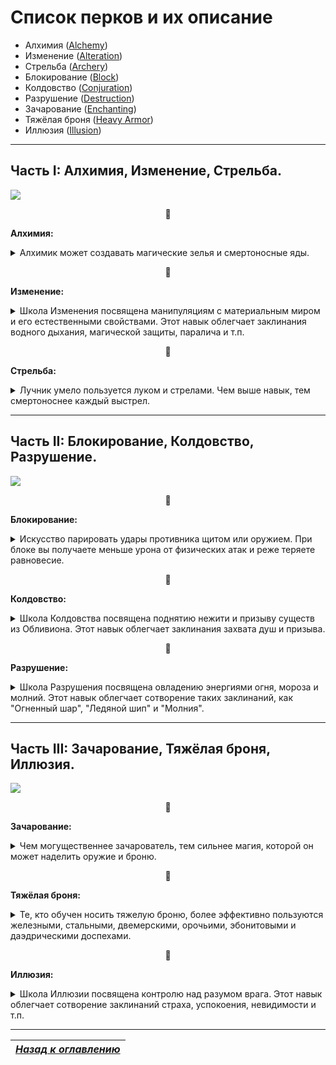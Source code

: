 # Список перков и их описание

+ Алхимия ([Alchemy](#List-Alchemy))
+ Изменение ([Alteration](#List-Alteration))
+ Стрельба ([Archery](#List-Archery))
+ Блокирование ([Block](#List-Block))
+ Колдовство ([Conjuration](#List-Conjuration))
+ Разрушение ([Destruction](#List-Destruction))
+ Зачарование ([Enchanting](#List-Enchanting))
+ Тяжёлая броня ([Heavy Armor](#List-HeavyArmor))
+ Иллюзия ([Illusion](#List-Illusion))

------

## Часть I: Алхимия, Изменение, Стрельба.

![](https://staticdelivery.nexusmods.com/mods/1704/images/1137-0-1498676465.png)

<a name="List-Alchemy"></a><p align="center">🔷</p>

**Алхимия:** <details><summary>Алхимик может создавать магические зелья и смертоносные яды.</summary><p>

+ 00 - Alchemy Mastery / Основы алхимии
    > (00) Зелья и яды Вашего изготовления на 20% сильнее.
    
    > (20) Зелья и яды Вашего изготовления на 40% сильнее.

+ 20 - Physician / Целитель
    > Вы можете выбрать тип полезных зелий: здоровье, магия или запас сил. Смешиваемые зелья этого типа будут на 50% сильнее.

+ 20 - Stimulants / Стимулирующий фактор
    > При использовании полезных зелий или ингредиентов Вы восстанавливаете свой запас сил и магии в размере 2% от их максимума в секунду на протяжении 30 секунд.

+ 30 - Advanced Lab / Улучшенная лаборатория
    > Вы можете модернизировать одну алхимическую лабораторию до ее улучшенной версии за 2500 золотых. Зелья, смешанные на улучшенной лаборатории, на 25% мощнее. Может быть разобрана в режиме скрытности для улучшения другой лаборатории.

+ 30 - Experimenter / Экспериментатор
    > При поедании ингредиента Вы узнаете все его свойства.

+ 30 - Poisoner / Отравитель
    > Яды, смешиваемые Вами, на 1% сильнее за каждый уровень навыка Алхимии.

+ 40 - Bottomless Cup / Бездонный кубок
    > Яды, нанесенные на оружие, действуют дольше на один удар за каждые 10 уровней навыка Алхимии.

+ 40 - Crimson Haze / Кровавый туман
    > Положительные зелья также увеличивают скорость передвижения на 10% на время действия средства.

+ 40 - Elemental Oil / Стихийное масло
    > Вы можете выбрать одну из способностей: "Огненное масло", "Морозное масло" или "Электрическое масло". Способность позволяет создавать лужу выбранного масла на 20 секунд. При ударе по луже магическим зарядом, она взрывается, нанося урон, равный Вашему уровню навыка Алхимии.

+ 50 - Alkahest / Универсальный растворитель
    > Ваши яды теперь настолько едкие, что позволяют игнорировать 40% рейтинга брони противника во время действия яда.

+ 50 - Lab Skeever / Лабораторная крыса
    > В течение 20 секунд после использования любой алхимической лаборатории выпитые зелья на 25% мощнее и действуют в 15 раз дольше.

+ 60 - The Alchemist's Cookbook / Поваренная книга алхимика
    > Вы можете получить дополнительный вид масла. К уже имеющимся маслам Вы можете добавить "Масло успокоения", "Масло паралича", "Масло бешенства" или "Святое масло".

+ 60 - Green Thumb / Травник
    > Вы получаете с растений по два ингредиента.

+ 60 - Maenad / Менада
    > Магия и запас сил увеличены на 50 единиц, когда вы находитесь под положительным эффектом от зелья или ингредиента, однако уменьшены на 25 единиц, когда такие эффекты на вас не действуют.

+ 70 - Double Toil and Trouble / Двойная выгода
    > Вы получаете в два раза больше зелий при смешивании их на улучшенной алхимической лаборатории.

+ 70 - Pure Mixture / Чистая смесь
    > Создаваемые вами зелья не имеют отрицательных эффектов, а яды - положительных.

+ 80 - Amplify Lethality / Повышенная смертность
    > Наделяет Вас способностью "Повышенная смертность": она позволяет раз в день уменьшить у выбранной жертвы сопротивление ядам на 250% на 10 секунд.

+ 80 - Witchmaster / Чародей
    > При использовании полезных зелий или ингредиентов есть 50%-й шанс получить мощный побочный эффект, выбранный случайным образом из ряда 40 побочных эффектов.

+ 90 - Chymical Wedding / Алхимический венец
    > Побочные эффекты "Чародея" имеют 50%-й шанс вызвать собственные побочные эффекты.

+ 90 - Walking Disaster / Ходячая катастрофа
    > Во время боя Вы периодически разливаете лужи масла случайного типа, которые существуют 60 секунд.

+ 90 - World Serpent / Ядовитая кровь
    > Во время Крика Ваша кровь отравляется на 15 секунд. В течение этого времени Ваши удары оружием наносят дополнительно 50 единиц урона ядом в секунду в течение 10 секунд.

+ 100 - That Which Does Not Kill You... / То, что не убивает тебя...
    > Вы отравляетесь смертельным ядом, наносящим 150 единиц урона в секунду. Если Вы останетесь в живых спустя 60 секунд, то получите 3 очка способностей и 25%-й бонус ко всем будущим смесям.</p></details>

<a name="List-Alteration"></a><p align="center">🔷</p>

**Изменение:** <details><summary>Школа Изменения посвящена манипуляциям с материальным миром и его естественными свойствами. Этот навык облегчает заклинания водного дыхания, магической защиты, паралича и т.п.</summary><p>

+ 00 - Alteration Mastery / Основы изменения
    > (00) Заклинания школы Изменения расходуют на 35% меньше магии и длятся дольше на 0,5% за каждый уровень навыка Изменения.
    
    > (20) Заклинания школы Изменения расходуют на 50% меньше магии и длятся дольше на 1% за каждый уровень навыка Изменения.

+ 20 - Alteration Dual Casting / Двойное изменение
    > Сотворение заклинаний школы Изменения с двух рук увеличивает их эффективность и затраты магии.

+ 20 - Mage Armor / Магическая броня
    > (20) Защитные заклинания, такие как "Каменная плоть", на 100% сильнее, если Вы не носите доспехи.
    
    > (50) Защитные заклинания, такие как "Каменная плоть", на 150% сильнее, если Вы не носите доспехи.
    
    > (80) Защитные заклинания, такие как "Каменная плоть", на 200% сильнее, если Вы не носите доспехи.

+ 30 - Geomancer / Геомант
    > (30) При ношении одежды без брони Вы получаете на 30% меньше урона от атак во время чтения заклинаний.
    
    > (60) При ношении одежды без брони Вы получаете на 30% меньше урона от атак и не получаете урон во время чтения заклинаний.

+ 30 - Philosopher's Stone / Философский камень
    > Один раз в день добавляет Вам золото в количестве, равном Вашему четырехкратному уровню навыка Изменения.

+ 30 - Vancian Magic / Вэнсианская магия
    > Ваши следующие 20 заклинаний не используют магию и вдвое более эффективны. Когда заклинания закончатся, Вам потребуется отдых в таверне или жилище - для перезарядки.

+ 30 - Wild Shrines / Затерянные святилища
    > На просторах Скайрима появляются 5 святилищ, посвященных таинствам природы. Каждая святыня навсегда делает все заклинания одной из школ магии на 15% мощнее или на 30% длительнее.

+ 40 - Alter Self: Resistances / Самопреобразование: сопротивления
    > Вы можете выбрать два вида сопротивления для увеличения их на 25%.

+ 40 - Distorted Shape / Искаженный облик
    > При использовании в бою заклинаний-доспехов (или вступлении в схватку с активным таким заклинанием) вы становитесь нематериальны на 10 секунд, игнорируете магию и атаки. Любое защитное или атакующее действие прерывает эффект.

+ 40 - Spellblade / Чародейский клинок
    > При сотворении заклинания одной рукой Вы наносите на 20% больше урона в течение 4 секунд.

+ 50 - Command Lock - Покорный замок
    > Один раз в 6 часов Вы можете ослабить замок уровня "Эксперт" или ниже - свести его сложность к нулю.

+ 50 - Energy Shield / Энергетический щит
    > При ношении одежды без брони получаемый физический и стихийный урон снижается на 35%, но вы теряте магию, равную количеству потерянного здоровья. Ущерб постепенно снижается при запасе магии меньше половины. Щит не работает при опущенных руках.

+ 50 - Intuitive Magic / Интуитивная магия
    > (50) Заклинания уровня "Новичок" всех школ расходуют на 100% меньше магии.
    
    > (80) Заклинания уровня "Новичок" и "Ученик" всех школ расходуют на 100% меньше магии.

+ 50 - Quadratic Wizard / Преумножение
    > Каждый раз при перезарядке заклинаний вэнсианской магии Вы получаете дополнительно по одному вэнсианскому заклинанию за каждые 10 пунктов базового запаса магии.

+ 60 - Alter Self: Attributes / Самопреобразование: атрибуты
    > Вы можете выбрать один атрибут (здоровье / магия / запас сил), чтобы увеличить его на 50 пунктов.

+ 60 - Home Mythal / Источник магии
    > Призывает постоянный источник магии в месте, где изучена способность. Заклинания школы Изменения длятся вдвое дольше, если Вы на расстоянии до 5000 футов от него, и в 20 раз дольше, если Вы на расстоянии до 250 футов.

+ 60 - Welloc's Dormant Arcana / Дремлющие тайны Веллока
    > Выберите тип заклинания (доспех, плащ, призыв даэдра, поднятие нежити, невидимость) и 3 магических эффекта (бой, магия, атрибуты, помощь). Выбранные эффекты активируются, когда Вы оказываетесь под влиянием выбранного заклинания.

+ 70 - Dungeon Master / Мастер подземелий
    > Каждый раз при перезарядке заклинаний вэнсианской вагии Вы можете увеличить или уменьшить количество заклинаний в обмен на уменьшение или увеличение эффективности, а также выбрать одно из трех особых улучшений. Выбор действует до следующего отдыха.

+ 70 - Energy Roil / Мощная встряска
    > Каждый раз, когда Вы сотворяете заклинание одной рукой, рейтинг брони ближайших врагов в радиусе 10 футов снижается на 150 единиц на 4 секунды.

+ 70 - The Monarch / Монарх
    > Ваш запас магии не восстанавливается и теряет 10 единиц в секунду, но поглощает 25 единиц в секунду из живых существ, находящихся в радиусе 20 футов, будь то друзья или враги.

+ 80 - Aurification / Позолота
    > Один раз в 12 часов Вы можете воздействовать на парализованного врага, чье здоровье меньше половины, превратив его тело в кучу золота, стоимостью в 100 раз больше его уровня. 50%-й шанс появления золотой руды. Не распространяется на важных персонажей.

+ 80 - Dimension Door / Магическая дверь
    > Наделяет Вас способностью "Магическая дверь": при активации создается волшебный дверной проем, который телепортирует Вас к месту Вашего источника магии.

+ 80 - Throne of Nirn / Трон Нирна
    > Во время боя замрите на 5 секунд, удерживая заклинание, чтобы поднять из земли столб, выносящий Вас из зоны досягаемости противников. Во время нахождения на вершине Ваши заклинания на 20% мощнее или длятся на 40% дольше.

+ 90 - Emergency Teleport / Аварийный телепорт
    > Если в результате боевых повреждений Ваше здоровье опускается ниже 15%, Вы на короткое время становитесь неуязвимы и телепортируетесь в точку начала боя.

+ 90 - Nullifier / Обнулятор
    > Вы излучаете волшебную ауру, которая не позволяет противникам в радиусе 25 футов восстанавливать магию и запас сил.

+ 90 - Rend Resistances / Разорванный покров
    > Ваши атаки оружием уменьшают сопротивление магии у окружающих врагов в радиусе 10 футов на 15% на 4 секунды.

+ 100 - Arcane Thesis / Тайное знание
    > Наделяет Вас способностью "Тайное знание": используйте ее чтобы отточить владение заклинанием, сотворяя его с двух рук. Отточенное заклинание становится на 20% мощнее или на 40% дольше. Отточено может быть только одно заклинание.</p></details>

<a name="List-Archery"></a><p align="center">🔷</p>

**Стрельба:** <details><summary>Лучник умело пользуется луком и стрелами. Чем выше навык, тем смертоноснее каждый выстрел.</summary><p>

+ 00 - Archery Mastery / Основы стрельбы
    > (00) Луки и арбалеты наносят на 25% больше урона.
    
    > (20) Луки и арбалеты наносят на 50% больше урона, а критические выстрелы наноят на 2% больше урона за каждый уровень навыка Стрельбы.

+ 20 - Clean Kill / Чистое убийство
    > Луки и арбалеты наносят на 20% больше урона целям с полным запасом здоровья.

+ 20 - Wingstrike / Удар крылом
    > (20) Удар луком или арбалетом может ошеломить цель. Луки и арбалеты наносят этой цели на 20% больше урона в течение 10 секунд.
    
    > (50) Удар луком или арбалетом всегда ошеломляет цель. Луки и арбалеты наносят этой цели на 40% больше урона в течение 10 секунд.

+ 30 - Long Shot / Дальний выстрел
    > (30) Луки и арбалеты наносят на 40% больше урона целям, расположенным далее 50 футов. Бонус увеличивается по мере увеличения расстояния.
    
    > (60) Луки и арбалеты наносят на 60% больше урона целям, расположенным далее 50 футов. Бонус увеличивается по мере увеличения расстояния.
    
    > (90) Луки и арбалеты наносят на 80% больше урона целям, расположенным далее 50 футов. Бонус увеличивается по мере увеличения расстояния.

+ 30 - Steady Hand / Твердая рука
    > (30) Нажатие клавиши блока при прицеливании приближает вид цели.
    
    > (60) Нажатие клавиши блока при прицеливании приближает вид цели и замедляет время на 25%.
    
    > (90) Нажатие клавиши блока при прицеливании приближает вид цели и замедляет время на 50%.

+ 40 - Crippling Shot / Стрела в колене
    > Стрельба по противникам на расстоянии до 25 футов калечит их и замедляет на 10% на 20 секунд. Эффект суммируется.

+ 40 - Hunter's Discipline / Бережливый охотник
    > На трупах вы находите вдвое больше стрел и болтов.

+ 40 - Thread the Needle / Иголочное ушко
    > (40) Луки и арбалеты игнорируют 25% брони противника, если он стоит на месте.
    
    > (70) Луки и арбалеты игнорируют 50% брони противника, если он стоит на месте.

+ 50 - Pinning Shot / Пробивной выстрел
    > Стрелы и болты имеют шанс ошеломить противника в радиусе 50 футов. Чем ниже здоровье цели, тем выше шанс. Не влияет на крупные цели.

+ 50 - Ranger / Егерь
    > Вы можете передвигаться на полной скорости с натянутой тетивой. Примечание: не берите этот перк в режиме скрытности.

+ 60 - Focus on the Prey / Сосредоточение на цели
    > Вы не можете быть ошеломлены, удерживая натянутый лук или перезаряжая арбалет.

+ 60 - Quick Shot / Быстрая стрельба
    > Натяжение тетивы лука и перезарядка арбалета на 30% быстрее.

+ 60 - Snipe / Снайпер
    > Если Вы стреляете в цель, которой не наносили урон в последние 10 секунд, то выстрел становится критическим с тройным критическим уроном, а любые зачарования на оружии бьют в два раза эффективнее.

+ 70 - Ambush Predator / Хищник в засаде
    > Если Вы замираете на месте более, чем на 6 секунд, луки и арбалеты наносят на 25% больше урона, пока Вы не двигаетесь.

+ 70 - Beak and Talon / Клюв и коготь
    > Цель на расстоянии до 25 футов будет обезоружена, если выстрелить в нее во время проведения ею силовой атаки, или сбита с ног, если она будет ошеломлена.

+ 80 - Hawkeye / Соколиный глаз
    > Наделяет Вас способностью "Соколиный глаз": один раз в день Вы можете замедлить время на 10 секунд и сосредоточится на врагах в поиске их уязвимых мест. Поиск занимает 1 секунду за каждые 125 единиц здоровья противника. После нахождения уязвимости Вы можете убить противника мгновенно.

+ 80 - Hailstorm / Градный шквал
    > В бою после выстрела из лука или арбалета с максимальным натяжением тетивы в течение 10 секунд скорость атаки луками и арбалетами увеличивается на 8%. Эффект суммируется.

+ 80 - Trick Arrows / Особые стрелы
    > Вы можете улучшить многие стрелы на наковальне, добавляя им дополнительный эффект (заморозка/сожжение/уничтожение/онемение/оглушение/отталкивание). Эффект зависит от материала стрелы.

+ 90 - Hunt Together / Совместная охота
    > В схватке только с одним противником попадание по цели из лука или арбалета призывает дух волка на 30 секунд. Волк наносит урон, равный 15% от Вашего текущего запаса сил. Время перезарядки 30 секунд для каждой цели.

+ 90 - Lion's Arrow / Львиная стрела
    > Наделяет Вас способностью "Львиная стрела": используйте ее, чтобы сохранить заклинание, сотворяя его с двух рук. Выстрел из лука или арбалета с полным натяжением тетивы также творит сохраненное заклинание в направлении Вашего прицела. Работает только с заклинаниями, которые воздействуют на другие цели.

+ 90 - Three Crows / Убойная троица
    > Три выстрела подряд по цели на расстоянии более 25 футов за время, менее 2.75 секунды между каждым выстрелом, наносят дополнительный урон, равный 15% от текущего здоровья цели (максимум 150 единиц), и сбивают ее с ног.

+ 100 - Perfect Aim / Идеальный прицел
    > Луки наносят на 25% больше урона, если выстрел поражает цель в течение 2 секунд после того, как Вы полностью натягиваете тетиву. Арбалеты наносят тройной урон целям с оставшимся здоровьем менее 20%.</p></details>

------

## Часть II: Блокирование, Колдовство, Разрушение.

![](https://staticdelivery.nexusmods.com/mods/1704/images/1137-0-1488483082.png)

<a name="List-Block"></a><p align="center">🔷</p>

**Блокирование:** <details><summary>Искусство парировать удары противника щитом или оружием. При блоке вы получаете меньше урона от физических атак и реже теряете равновесие.</summary><p>

+ 00 - Block Mastery / Основы блокирования
    > (00) Блокирование эффективнее на 10%.
    
    > (20) Блокирование эффективнее на 20%.

+ 20 - Timed Block / Выверенный блок
    > (20) Вы блокируете на 30% больше урона в течение 1 секунды после поднятия щита или оружия и на короткое время ошеломляете ближайших противников. Если в это время Вы не заблокировали атаку, то сможете провести выверенный блок снова только через 2 секунды.
    
    > (50) Вы блокируете на 30% больше урона в течение 1 секунды после поднятия щита или оружия и на короткое время ошеломляете ближайших противников. Если в это время Вы не заблокировали атаку, то сможете провести выверенный блок снова только через 1 секунду.

+ 30 - Deflect Arrows / Отбивание стрел
    > Во время блока щитом или оружием стрелы наносят лишь половину урона. Стрелы, попавшие в щит, не наносят урона.

+ 30 - Poke the Dragon / Драконий натиск
    > После успешно проведенного выверенного блока Ваши контратаки становятся более мощными против нападающего: обычный и критический урон повышаются на 25% на 5 секунд.

+ 40 - Apocalypse Proof / Стойкость к катаклизмам
    > (40) Во время действия выверенного блока Вы можете блокировать огненные, морозные и электрические заклинания и эффекты, снижая их урон на 50%.
    
    > (70) Во время действия выверенного блока Вы можете блокировать огненные, морозные и электрические заклинания и эффекты, снижая их урон до нуля.

+ 40 - Power Bash / Силовой удар плашмя
    > Позволяет нанести мощный удар щитом, блокируя атаку противника.

+ 40 - Quick Reflexes / Быстрые рефлексы
    > Если вы блокируете силовую атаку противника, время замедляется.

+ 50 - Dominion / Владычество
    > Снижает на 25% любой получаемый урон при блокировании в бою.

+ 50 - Skull Rattler / Сотрясатель черепов
    > Удары щитом наносят на 3% больше урона за каждую единицу Вашего запаса сил.

+ 60 - Dragon Tail / Хвост дракона
    > После успешного выверенного блока удар щитом в течение 5 секунд наносит двойной урон.

+ 60 - Timing Streak / Череда удач
    > Проведение 3 выверенных блоков подряд завершает "Череду удач", и Вы восстанавливаете 75 единиц запаса сил. Пропуск удара и обычное блокирование сбрасывают счетчик на начало.

+ 70 - Block Runner / Блок на бегу
    > Вы можете двигаться на полной скорости, закрывшись щитом.

+ 70 - Mocking Blow / Язвящий удар
    > Силовые атаки оружием плашмя приводят противников в бешенство на 30 секунд. В это время они не могут выйти из боя, их запас сил не восстанавливается и теряет 15 единиц в секунду. Вы не получаете от них урон во время Вашего выверенного блока.

+ 80 - Break Their Teeth / Выбей им зубы
    > Завершение "Череды удач" выбивает из рук оружие у последнего атакующего и заставляет пошатнуться всех в радиусе 8 футов.

+ 80 - Cast Aside / Отторжение
    > Прерывание силовой атаки щитом сбивает противника с ног. Цели могут быть подвержены этому эффекту не чаще одного раза в 30 секунд.

+ 90 - Deliverance / Высвобождение
    > Завершение "Череды удач" увеличивает урон от ваших атак на 10% на 90 секунд. Эффект суммируется.

+ 90 - Hold the Line / Держать строй
    > Во время выверенного блока Ваши союзники в радиусе 10 футов получают дополнительно 250 единиц к рейтингу брони.

+ 90 - Unstoppable Force / Непреодолимая сила
    > Бег с поднятым щитом сбивает с ног большинство противников, но тратит 10 единиц запаса сил в секунду. На каждого врага эффект действует не чаще одного раза в 10 секунд.

+ 100 - Dragon Scales / Драконья чешуя
    > Вы не получаете никакого урона от вражеских атак во время выверенного блока, если у Вас есть хоть немного запаса сил.</p></details>

<a name="List-Conjuration"></a><p align="center">🔷</p>

**Колдовство:** <details><summary>Школа Колдовства посвящена поднятию нежити и призыву существ из Обливиона. Этот навык облегчает заклинания захвата душ и призыва.</summary><p>

+ 00 - Conjuration Mastery / Основы колдовства
    > (00) Заклинания школы Колдовства расходуют на 35% меньше магии и длятся дольше на 0.5% за каждый уровень навыка Колдовства.
    
    > (20) Заклинания школы Колдовства расходуют на 50% меньше магии и длятся дольше на 1% за каждый уровень навыка Колдовства.

+ 20 - Conjuration Dual Casting / Двойное колдовство
    > Сотворение заклинаний школы Колдовства с двух рук увеличивает их эффективность и затраты магии.

+ 20 - Bone Collector / Собиратель костей
    > Соберите из гуманоидных трупов 11 разных костей. На одном из четырех костяных алтарей соберите из них скелета-воина. Скелеты не учитываются в максимальном лимите призыва. Противники не могут их уничтожить, лишь временно победить.

+ 20 - Mystic Binding / Мистический призыв
    > Заклинания призыва оружия теперь вызывают мистическое оружие, наносящее гораздо больше повреждений.

+ 30 - Dead Tide / Костяной отряд
    > (30) Максимальное количество управляемых Вами скелетов увеличивается на 1 за каждые 75 пунктов базового запаса магии.
    
    > (60) Максимальное количество управляемых Вами скелетов увеличивается на 1 за каждые 50 пунктов базового запаса магии.

+ 30 - Planemeld / Слияние Планов
    > Теперь Вы можете призывать даэдра и других прислужников (кроме нежити) в указанную точку на впятеро большем расстоянии.

+ 30 - Ravenous Dead / Неистовый мертвец
    > Максимальный уровень реанимируемых существ повышается на 50%, а поднятая нежить наносит на 200% больше урона в течение 15 секунд после оживления.

+ 30 - Soul Raider / Охотник за душами
    > Призванное оружие накладывает на цель эффект захвата души на 5 секунд. После захвата 250 душ все эффекты призванного оружия длятся вдвое дольше.

+ 40 - Atromancy / Атромантия
    > Призванные даэдра и другие прислужники (кроме нежити) существуют в три раза дольше, а в ночное время - в пять раз.

+ 40 - Barrow Lord / Владыка кургана
    > Вы получаете возможность отдавать приказы всем скелетам сразу в радиусе 150 футов, а не каждому по отдельности. Скелеты получают на 25% меньше урона от атак.

+ 40 - Preservation / Мумификация
    > Призванная или поднятая нежить существует в 3 раза дольше. Если Вы помещаете на труп перья ворожеи или используете заклинания "Ужасный зомби" или "Мертвый трэлл", то в шесть раз дольше. В течение 60 секунд после воскрешения рейтинг брони мертвецов повышен на 500 единиц.

+ 40 - Rat King / Крысиный король
    > При вступлении в схватку Вы призываете 3 злокрысов-нежитей, подчиняющихся Вам. Их трупы могут быть оживлены, но они рассеиваются по окончании боя. Использование способности "Милосердный король" временно отключает этот эффект.

+ 40 - Reap and Sow / Посев и жатва
    > (40) Вы собираете с трупов на 60% больше костей и получаете обратно 50% костей, когда уничтожаете ранее созданного скелета. Созданные скелеты существуют на 75% дольше.
    
    > (70) Вы собираете с трупов на 100% больше костей и получаете обратно все кости, когда уничтожаете ранее созданного скелета. Созданные скелеты существуют на 200% дольше.

+ 40 - Rend From This World / Прочь из этого мира
    > Призванное оружие изгоняет вызванных даэдра, обращает поднятую нежить в бегство и наносит на 100 единиц больше урона непризванным даэдра.

+ 40 - Signed in Blood / Кровавая связь
    > Ваши призванные даэдра в радиусе 15 футов поглощают Вашу жизненную силу для восполнения своего здоровья. При этом Ваша регенерация здоровья приостанавливается, а даэдра восстанавливает 10 единиц в секунду (вне боя увеличивается на 4% от его максимального запаса здоровья).

+ 50 - Edge of Oblivion / Грань Обливиона
    > Вы можете призвать или оживить еще одного дополнительного прислужника, и все они существуют на 50% дольше. Когда Вы не управляете призванными или оживленными существами, Вы теряете 250 единиц рейтинга брони и 50% сопротивления магии.

+ 50 - Pact Magic / Колдовское соглашение
    > Заклинания Разрушения на 10% более эффективны за каждого дружественного призванного даэдра в радиусе 30 футов.

+ 50 - Skeleton Mages / Скелеты-маги
    > (50) Вы получаете возможность создавать на костяном алтаре скелетов-магов (огненного, морозного, грозового).
    
    > (80) Вы получаете возможность создавать на костяном алтаре скелетов-магов (огненного, морозного, грозового, ядовитого, антизащитного, ошеломляющего). Вы можете выбрать вид скелета во время его создания.

+ 50 - Undead Crown / Венец мертвеца
    > Вы восстанавливаете 10 единиц запаса здоровья и магии в секунду поднятой нежити в радиусе 15 футов.

+ 50 - Void Burn / Всепожирающее пламя
    > Призванное оружие клеймит жертву нечестивой энергией на 5 секунд, останавливая регенерацию магии и запаса сил и уменьшая их на 15 единиц в секунду. Когда они истощаются, энергия начинает пожирать плоть жертвы, нанося 15 единиц магического урона в секунду.

+ 60 - A Plague Upon Thee / Чума на тебя
    > Если атакующий уничтожает вашу нежить в течение 20 секунд после ее поднятия, он поражается даэдрической болезнью, которая наносит 40 единиц урона в секунду в течение 20 секунд. Обладающие этой способностью имеют иммунитет к болезни.

+ 60 - Conjure Altar / Призыв алтаря
    > Наделяет Вас способностью "Призыв алтаря": используйте ее, чтобы при желании сотворить костяной алтарь на 60 секунд.

+ 60 - Fire Ritual / Огненный ритуал
    > Вы можете ритуально сжечь на костяном алтаре по 1 кости каждого вида, чтобы укрепить всех скелетов в радиусе 150 футов. Действует до уничтожения скелета, увеличивая его урон от оружия на 15%, урон от заклинаний на 30%, здоровье на 50 единиц. Эффект суммируется.

+ 60 - Hollow Binding / Опустошающий призыв
    > Призванное оружие прорезает плоть и дух противника, снижая его сопротивление магии на 30% на 5 секунд.

+ 60 - Maelstrom / Смерч
    > Когда Вы произносите заклинание, урон всех дружественных призванных даэдра в радиусе 30 футов увеличивается на 30%.

+ 70 - Corpse Gas / Трупный газ
    > Если Ваша нежить уничтожается огненным уроном в течение 30 секунд после поднятия, она взрывается, нанося до 300 единиц урона огнем всем целям без этой способности. Вы наносите пятикратный огненный урон Вашим оживленным прислужникам.

+ 70 - Dark Whispers / Мрачный шелест
    > Призванное оружие пробуждает у владельца боевую ярость, увеличивая урон от его атак на 20% и рейтинг брони на 100 единиц на 5 секунд.

+ 70 - Elemental Potency / Сила стихий
    > Заклинания призыва атронахов вызывают теперь мощных атронахов, которые гораздо сильнее и имеют более высокий уровень.

+ 80 - Brand of the Necromancer / Клеймо некроманта
    > Призванное оружие проклинает умирающих врагов и трупы. Оживление таких мертвецов делает их более мощными: урон от атак больше на 25%, запас здоровья больше на 100 единиц. Неприменимо к нежити и автоматонам.

+ 80 - Feed the Monster / Кормилец монстров
    > Вы можете кормить своих призванных и поднятых существ человеческой плотью для их исцеления, повышая при этом их здоровье, магию и запас сил на 200 единиц на 600 секунд. Эффект суммируется.

+ 80 - Necromaster / Некромастер
    > Улучшает контроль над нежитью, оживленной мощными чарами, позволяет использовать инвентарь человекоподобных мертвецов. После поражения Ваша нежить испускает свечение, видное сквозь стены. Максимальный уровень заклинаний воскрешения увеличен на 100%.

+ 80 - Unleash Hell / Двери Ада
    > Призванные Вами даэдра в радиусе 75 футов получают дополнительные заклинания на 30 секунд: огненный атронах - огненный взрыв, морозный атронах - проклятие ослабления брони и сопротивления магии, грозовой атронах - магнетическое сбивание, дремора - увеличение урона и скорости движения.

+ 90 - Covenant of Coldharbour / Сделка с Хладной Гаванью
    > "Опустошающий призыв" снижает сопротивление магии еще на 30%, если Вы управляете призванным даэдра или прислужником (но не нежитью).

+ 90 - Puppet Master / Кукловод
    > Созданные Вами скелеты получают на 25% меньше урона (когда Вы блокируете), наносят на 25% больше урона (когда Вы атакуете), а их заклинания на 25% мощнее (когда Вы творите заклинания).

+ 90 - Shocked to Life / Бодрящее потрясение
    > Если Ваш оживленный прислужник получает урон от электрических заклинаний в течение 30 секунд после поднятия, его скорость атаки увеличивается на 250%, а скорость передвижения на 50% на 10 секунд. Ваши электрические заклинания не наносят урон Вашей нежити.

+ 90 - Summon Resist / Защита подопечных
    > Призванные дружественные даэдра и другие прислужники (кроме нежити) в радиусе 75 футов получают 50%-е сопротивление магии и 300 единиц брони.

+ 100 - King of Bones / Король костей
    > Взятый под контроль скелет становится неуязвимым. Он наносит учетверенный урон и получает лишь половину урона. Если ему не приказано оставаться пассивным, он автоматически атакует всех врагов в радиусе поражения. Длится 45 секунд.

+ 100 - March of Oblivion / Марш Обливиона
    > Вы можете призвать или оживить дополнительно по одному прислужнику за каждые 250 единиц базового запаса магии (максимум 3).</p></details>

<a name="List-Destruction"></a><p align="center">🔷</p>

**Разрушение:** <details><summary>Школа Разрушения посвящена овладению энергиями огня, мороза и молний. Этот навык облегчает сотворение таких заклинаний, как "Огненный шар", "Ледяной шип" и "Молния".</summary><p>

+ 00 - Destruction Mastery / Основы разрушения
    > (00) Заклинания школы Разрушения расходуют на 35% меньше магии и мощнее на 0.25% за каждый уровень навыка Разрушения.
    
    > (20) Заклинания школы Разрушения расходуют на 50% меньше магии и мощнее на 0.5% за каждый уровень навыка Разрушения.

+ 20 - Destruction Dual Casting / Двойное разрушение
    > Сотворение заклинаний школы Разрушения с двух рук увеличивает их эффективность и затраты магии.

+ 20 - Combustion / Сжигание
    > (20) Огненные заклинания и эффекты, накладываемые на других, до 20% мощнее в зависимости от процента здоровья, оставшегося у цели.
    
    > (50) Огненные заклинания и эффекты, накладываемые на других, до 30% мощнее в зависимости от процента здоровья, оставшегося у цели.

+ 20 - Ionized Path / Ионизированный контур
    > (20) Электрические заклинания и эффекты, накладываемые на других, до 20% мощнее в зависимости от процента магии, оставшегося у цели.
    
    > (50) Электрические заклинания и эффекты, накладываемые на других, до 30% мощнее в зависимости от процента магии, оставшегося у цели.

+ 20 - Merciless Cold / Безжалостный холод
    > (20) Морозные заклинания и эффекты, накладываемые на других, до 20% мощнее в зависимости от процента запаса сил, оставшегося у цели.
    
    > (50) Морозные заклинания и эффекты, накладываемые на других, до 30% мощнее в зависимости от процента запаса сил, оставшегося у цели.

+ 30 - Force of Nature / Сила природы
    > Стихийные заклинания и эффекты тратят на 30% меньше магии при соответствующих погодных условиях: огненные - при солнечном свете, морозные - во время снегопада, электрические - во время дождя.

+ 30 - Frostfall / Озноб
    > Морозные заклинания снижают урон, наносимый целями, на 25% на 5 секунд.

+ 30 - Scarring Burns / Глубокий ожог
    > Огненные заклинания снижают сопротивление огню у целей на 20% на 5 секунд.

+ 30 - Static Field / Статическое поле
    > Если электрические заклинания оставляют своим целям более 75% запаса здоровья, то они наносят дополнительный урон, компенсирующий разницу.

+ 40 - Arc Burn / Горящая дуга
    > Электрические заклинания поджигают цели, не имеющие сопротивления огню, и наносят им дополнительно 5 единиц непреодолимого огненного урона в секунду в течение 4 секунд.

+ 40 - Conflagration / Возгорание
    > Огненные заклинания на 30 секунд поджигают землю под ногами противника. Горящая земля при контакте наносит 8 единиц урона в секунду в течение 3 секунд.

+ 40 - Crystalize / Оледенение
    > Морозные заклинания замораживают кровь Ваших жертв, лишая их регенерации запаса сил на 5 секунд. Если цель не имеет сопротивления холоду, Ваши морозные заклинания снизят ее рейтинг брони на 125 единиц на 5 секунд.

+ 40 - Harsh Lesson / Суровый урок
    > Ваши метательные заклинания Разрушения прерывают заклинания противника. Не влияет на крупные цели.

+ 40 - Runecaster / Рунный сеятель
    > Вы можете размещать одновременно в три раза больше рун и на 75 футов дальше.

+ 50 - Flash Fire / Огненная вспышка
    > Огненные заклинания имеют 15%-й шанс воспламенить цель на 2 секунды. Следующее огненное заклинание, поражающее горящую цель (кроме горящей земли), вызывает взрыв, наносящий на 100% больше урона и обращающий цель в бегство на 4 секунды.

+ 50 - Magnetize / Магнетизм
    > Электрические заклинания имеют 15%-й шанс поднять цель в воздух на 2 секунды и обездвижить ее.

+ 50 - Shatter / Раскалывание
    > При попадании в цель, имеющую сопротивление холоду, морозное заклинание взрывается осколками, снижая сопротивление холоду на 25% у всех в радиусе 15 футов на 10 секунд. Эффект суммируется.

+ 60 - Iced Earth / Ледяная земля
    > Морозные заклинания и эффекты, сотворяемые с двух рук, замораживают землю под Вашими ногами. При контакте с ней противники получают 40 единиц урона здоровью и запасу сил в секунду в течение 4 секунд. Следующие Ваши морозные заклинания на 50% мощнее против пострадавших целей.

+ 60 - Nova Charge / Шаровой разряд
    > Сотворив во время боя 6 электрических заклинаний с двух рук, Вы вызываете шаровую молнию, которая наносит 200 единиц электрического урона всем ближайшим противникам и ошеломляет их. Возможно лишь один раз за бой.

+ 60 - Pyromancer Ascension / Вознесение пироманта
    > Сотворив в бою 6 огненных заклинаний с двух рук, Вы раскрываете свою силу на 20 секунд: огненные заклинания и эффекты становятся на 50% мощнее и расходуют лишь половину стоимости, Вы оставляете за собой горящую землю, наносящую при контакте 30 единиц урона в секунду. Возможно лишь один раз за бой.

+ 70 - Ancient Seals / Древнее клеймо
    > Руны школы Разрушения больше не наносят мгновенный урон, а причиняют стихийный ожог, наносящий 15% от своего урона в секунду в течение 10 секунд.

+ 70 - Electroconvulsions / Электрические судороги
    > Электрические заклинания обездвиживают цель, не имеющую сопротивления электричеству, если ее запас здоровья меньше 25% от максимального.

+ 70 - Hypothermia / Переохлаждение
    > Морозные заклинания парализуют живые цели, у которых запас здоровья ниже 25%, если они не обладают сопротивлением холоду.

+ 70 - Scorched Earth / Выжженная земля
    > Огненные заклинания (кроме требующих концентрации) сжигают трупы в прах, создавая погребальный огонь на 30 секунд. Горящая земля при контакте наносит 50 единиц урона в секунду в течение 5 секунд.

+ 70 - War of the Elements / Борьба стихий
    > Вы наносите на 40% больше урона от атак целям, подожженным горящей землей от способностей "Возгорание", "Выжженная земля" или "Вознесение пироманта", либо находящимся под влиянием "Электрических судорог" или "Переохлаждения".

+ 80 - Elemental Specialization / Стихийная специализация
    > Вы можете выбрать один из элементов: огонь, мороз, электричество. Ваши заклинания и эффекты, относящиеся к этому элементу, будут на 15% мощнее, а относящиеся к другим элементам - на 15% слабее.

+ 80 - Exhaust / Опустошение
    > Морозные заклинания и эффекты высасывают на 50% больше запаса сил.

+ 80 - Show Them All / Грозовое истощение
    > Электрические заклинания и эффекты высасывают на 50% больше магии.

+ 80 - World in Flames / Мир в огне
    > Горящая земля от способностей "Возгорание", "Выжженная земля" и "Вознесение пироманта" наносит на 25% больше урона, а все огненные заклинания и эффекты на 25% мощнее против целей, пострадавших от нее.

+ 90 - Outburst / Всплеск энергии
    > Если у Вас осталось менее 75 единиц здоровья, Ваша внутренняя энергия вызывает взрыв, который наносит ближайшим противникам 30 единиц урона в секунду в течение 4 секунд, а также активирует Ваши огненные способности. Время перезарядки 180 секунд.

+ 90 - Stormblast / Грозовой взрыв
    > Вы накапливаете статическую энергию из окружающего пространства. Каждые 6-12 секунд в бою одно из Ваших электрических заклинаний при попадании в цель разветвляется, нанося всем ближайшим противникам по 60 единиц электрического урона здоровью и магии.

+ 90 - Winter's Majesty / Зимнее величие
    > Вы излучаете леденящий холод, снижая на 50% сопротивление холоду всех противников в радиусе 25 футов. Эффект может накладываться поверх способности "Раскалывание".

+ 100 - Absolute Power / Абсолютная власть
    > Заклинания "Искры", "Молния", "Цепная молния", "Грозовой разряд" и "Гроза с молниями", выпущенные прицельно по противнику, магически поднимают его в воздух и снижают его сопротивление магии на 25% на 6 секунд. Время перезарядки 45 секунд.

+ 100 - Cataclysm / Катаклизм
    > Попадая в цель, пострадавшую от горящей земли, Ваши огненные заклинания взрываются, нанося цели урон в размере 20% от ее текущего запаса здоровья (максимум 250 единиц), подбрасывая ее в воздух и уменьшая сопротивление магии на 25% на 6 секунд. Время перезарядки 45 секунд.

+ 100 - Glacial Prison / Ледяная тюрьма
    > Морозные заклинания заключают цель в глыбу льда на 6 секунд, снижая ее сопротивление магии на 25%. Время перезарядки эффекта 120 секунд, но убийство жертвы, пострадавшей от этой способности или "Переохлаждения", обнуляет его.</p></details>

------

## Часть III: Зачарование, Тяжёлая броня, Иллюзия.

![](https://staticdelivery.nexusmods.com/mods/1704/images/1137-0-1492367685.png)

<a name="List-Enchanting"></a><p align="center">🔷</p>

**Зачарование:** <details><summary>Чем могущественнее зачарователь, тем сильнее магия, которой он может наделить оружие и броню.</summary><p>

+ 00 - Enchanting Mastery / Основы зачарования
    > (00) Новые зачарования сильнее на 20%. Камни душ дают 2 дополнительные единицы заряда за каждый уровень навыка Зачарования.
    
    > (20) Новые зачарования сильнее на 40%. Камни душ дают 4 дополнительные единицы заряда за каждый уровень навыка Зачарования.

+ 20 - Last Word / Решающее слово
    > (20) Свитки на 2% мощнее или на 4% дольше действуют за каждый уровень навыка Зачарования.
    
    > (50) Свитки на 4% мощнее или на 8% дольше действуют за каждый уровень навыка Зачарования.
    
    > (80) Свитки на 6% мощнее или на 12% дольше действуют за каждый уровень навыка Зачарования.

+ 20 - Soul Siphon / Поглотитель душ
    > Смертельный удар зачарованным оружием по существам, но не по людям, перезаряжает оружие на 5% от души жертвы. Неприменимо к посохам.

+ 30 - Staff Channeler / Контроль потока магии
    > Когда экипирован посох, чары на оружии в другой руке тратят на 25% меньше заряда. Во время боя Вы также получаете небольшое количество опыта к навыку Зачарования.

+ 30 - Thunderstruck / Оглушение громом
    > При силовой атаке зачарования на одноручном оружии эффективнее на 25% (на 50% на двуручном).

+ 40 - Gem Dust / Драгоценная крошка
    > Вы можете разрушить безупречный драгоценный камень, чтобы использовать его крошку при зачаровании на пентаграмме душ. Новые чары на 25% сильнее, если наложены на предмет, соответствующий типу камня.

+ 40 - Secretkeeper / Хранитель секретов
    > Если у Вас в левой руке находится посох, то Ваши атаки оружием наносят на 25% больше обычного и критического урона. Если посох в правой руке, то Ваши заклинания и свитки на 25% более эффективны.

+ 40 - Spellscribe / Заклятие
    > Наделяет Вас способностью "Заклятие": используйте ее, чтобы сохранить заклинание, сотворяя его с двух рук. Ваши силовые атаки и удары плашмя выпускают это заклинание без затрат магии. Время перезарядки зависит от Вашего уровня навыка Зачарования. Работает только с заклинаниями, влияющими на другие цели.

+ 50 - Flame of Magnus / Пламя Магнуса
    > При сотворении заклинания с посоха в левой руке атаки оружием в правой руке наносят на 50% больше обычного и критического урона.

+ 50 - Preserver / Хранитель
    > Изучение чар предмета не разрушает его.

+ 60 - Might and Magic / Меч и магия
    > Если в левой руке у Вас экипировано заклинание, а в правой оружие, то это заклинание на 10% более эффективно, а удары этим оружием наносят на 10% больше урона.

+ 60 - Regalia / Регалии
    > Новые зачарования, накладываемые на робы, обручи, капюшоны и ожерелья, мощнее на 30%.

+ 60 - Staff Recharge / Перезарядка посохов
    > Экипированные посохи восстанавливают 5 единиц заряда в секунду, пока не достигнут уровня их предыдущей экипировки или последней перезарядки камнем душ.

+ 70 - Attunement / Созвучие
    > Все зачарования на экипированном оружии и доспехах на 10% мощнее и длятся на 10% дольше.

+ 70 - Charge Tap / Переток энергии
    > Наделяет Вас способностью "Переток энергии": используйте ее, чтобы поглотить четверть заряда оружия и восстановить здоровье на 15% от этой части, а также магию и запас сил на 25% от этой части. Если у Вас в руках два зачарованных оружия, затраты зарядов будут разделены.

+ 70 - Power Echoes / Магическое эхо
    > "Заклятие" активируется дважды без перезарядки.

+ 80 - Heart of the Sun / Сердце Солнца
    > Экипированный посох используется в качестве источника энергии, теряя 15 единиц заряда в секунду, но делая зачарования на оружии мощнее на 1% за каждые 50 единиц заряда, оставшегося в посохе. Эффект суммируется, если экипировано 2 посоха. Для остановки уберите оружие.

+ 80 - Twin Enchantment / Двойные чары
    > На один предмет можно наложить два вида чар.

+ 90 - Arcane Nexus / Улучшенная пентаграмма
    > Вы можете модернизировать одну пентаграмму душ до ее улучшенной версии за 2500 золотых. Чары, наложенные на улучшенной пентаграмме, на 25% эффективнее. Может быть разобрана в режиме скрытности для улучшения другой пентаграммы.

+ 90 - You Shall Not Pass / Ты не пройдешь
    > Одновременное (в течение 1 секунды) использование зачарованного посоха в левой руке и нанесение удара зачарованным оружием в правой руке вызывает вспышку света, ошеломляющую врагов и наносящую им урон, равный половине Вашего уровня навыка Зачарования.

+ 100 - Miracle / Легендарное чудо
    > Вы вкладываете свое сердце и душу в следующий предмет, зачарованный на улучшенной пентаграмме, накладывая на него до трех чар, которые будут на 25% мощнее. Сколько бы Вы ни старались, Вам никогда не повторить этого вновь.</p></details>

<a name="List-HeavyArmor"></a><p align="center">🔷</p>

**Тяжёлая броня:** <details><summary>Те, кто обучен носить тяжелую броню, более эффективно пользуются железными, стальными, двемерскими, орочьими, эбонитовыми и даэдрическими доспехами.</summary><p>

+ 00 - Heavy Armor Mastery / Основы тяжелой брони
    > (00) Рейтинг брони тяжелых доспехов увеличивается на 20%. Во время боя Вы получаете небольшое количество опыта к навыку Тяжелой брони при ношении как минимум двух частей тяжелой брони.
    
    > (20) Рейтинг брони тяжелых доспехов увеличивается на 40%. Во время боя Вы получаете небольшое количество опыта к навыку Тяжелой брони при ношении как минимум двух частей тяжелой брони.

+ 20 - Cushioned / Мягкая подбивка
    > (20) Вы получаете половину урона от падения, если носите полный комплект тяжелых доспехов: шлем, кираса, перчатки, сапоги.
    
    > (50) Вы не получаете урона от падения, если носите полный комплект тяжелых доспехов: шлем, кираса, перчатки, сапоги.

+ 30 - Battle Weary / Утомленные битвой
    > Усталым врагам тяжелее пробить Вашу броню. Вы получаете на 20% меньше урона от врагов, у которых меньше половины запаса сил, если носите полный комплект тяжелой брони. Чем меньше запас сил противника, тем меньший урон он Вам наносит.

+ 30 - Heavy Armor Fit / Подгонка тяжелой брони
    > Рейтинг брони увеличивается на 25% при ношении полного комплекта тяжелой брони.

+ 40 - Defiance / Пренебрежение
    > Ваши тренировки позволяют отклонять атаки противника при ношении полного комплекта тяжелой брони. При каждой атаке противника Вы получаете дополнительно 15 единиц рейтинга брони на 10 секунд. Эффект суммируется.

+ 40 - Face of Death / Лик смерти
    > Вам больше не нужно надевать шлем, чтобы получать бонусы от ношения полного комплекта тяжелой брони. Если Вы снимаете шлем, остальные части брони повышают свой рейтинг защиты на 20%.

+ 40 - Rallying Standard / Штандарт сплочения
    > Наделяет Вас способностью "Штандарт сплочения": она позволяет Вам один раз в день разместить знамя, добавляющее 150 единиц к рейтингу брони и 25% к урону в ближнем бою всем союзникам в радиусе 25 футов, носящим полный комплект тяжелой брони, а также не допускающее их бегства. Длится 60 секунд.

+ 50 - Born to Fight / Рожденный для боя
    > Надетая тяжелая броня весит в 2 раза меньше и в 2 раза меньше замедляет Ваши движения.

+ 50 - Revel in Battle / Упоение битвой
    > "Пренебрежение" также увеличивает урон от оружия ближнего боя на 3% на 10 секунд. Эффект суммируется.

+ 60 - Bedrock / Монолит
    > Если Вы носите полный комплект тяжелой брони, то при атаке противника у Вас есть 20%-й шанс стать неуязвимым к ошеломлению на 4 секунды.

+ 60 - Break Upon Me / Не по зубам
    > На Вас не действуют способности противников "Столкновение чемпионов/героев", "Сминающие/Сокрушительные удары", "Кровоточащая жертва/тварь" и "Стремительный укус". Также при ношении полного комплекта тяжелой брони Вы получаете на 10% меньше урона от противников, пострадавших от этих способностей.

+ 60 - Never Kneel / Несокрушимость
    > При ношении полного комплекта тяжелой брони Вы получаете на 30% меньше урона от силовых атак.

+ 70 - Lead the Tempest / Во главе бури
    > В радиусе 20 футов рейтинг брони союзников повышен на 25% от Вашего, а рейтинг брони скелетов школы Колдовства - на 15% от Вашего. Эффект активируется при спринте в бою и длится 30 секунд.

+ 70 - Reap the Whirlwind / Пожиная вихрь
    > Получив урон от силовой атаки или удара плашмя противника, Вы наносите ему на 125% больше урона в течение 5 секунд, если носите полный комплект тяжелой брони.

+ 80 - Out of the Inferno / Бессилие стихий
    > Получаемый огненный, морозный и электрический урон уменьшается на 0.02% за каждую единицу Вашего рейтинга брони при ношении полного комплекта тяжелой брони.

+ 80 - Rise Above / Возвышение
    > При поднятии рук (обнажая оружие или подготавливая заклинание) Вы размещаете "Штандарт сплочения" на 120 секунд. Это не нарушает лимит на одновременное использование "Штандарта сплочения".

+ 90 - Doombringer / Вестник гибели
    > "Штандарт сплочения" также увеличивает мощность заклинаний и эффектов магии Разрушения на 15%.

+ 90 - Immortal / Неубиваемый
    > Если Вы носите полный комплект тяжелой брони, то получаете на 75% меньше урона при падении здоровья ниже 15% (или 20%, если Вы под влиянием "Штандарта сплочения").

+ 90 - Primal Fear / Первобытный страх
    > При ношении полного комплекта тяжелой брони движение шагом (но не бегом) в направлении врагов лишает их смелости на расстоянии 30 футов перед Вами, обращая в бегство на 8 секунд.

+ 90 - Sovereign / Нерушимый
    > Если на Вас надет полный комплект тяжелой брони, то после пропущенного удара последующие атаки противника отражаются: получаемый Вами урон снижается на 75% на 1 секунду.

+ 100 - Face of the Mountain / Горный кряж
    > При ношении полного комплекта тяжелой брони силовые атаки противника отражаются от Вас, нанося урон ему же и иногда сбивая с ног на землю.</p></details>

<a name="List-Illusion"></a><p align="center">🔷</p>

**Иллюзия:** <details><summary>Школа Иллюзии посвящена контролю над разумом врага. Этот навык облегчает сотворение заклинаний страха, успокоения, невидимости и т.п.</summary><p>

+ 00 - Illusion Mastery / Основы иллюзии
    > (00) Заклинания школы Иллюзии расходуют на 35% меньше магии и длятся дольше на 0.5% за каждый уровень навыка Иллюзии, а заклинания и эффекты, воздействующие на разум (успокоение, страх, бешенство, ободрение), на 0.1 мощнее за каждый уровень навыка Иллюзии.
    
    > (20) Заклинания школы Иллюзии расходуют на 50% меньше магии и длятся дольше на 1% за каждый уровень навыка Иллюзии, а заклинания и эффекты, воздействующие на разум (успокоение, страх, бешенство, ободрение), на 0.2 мощнее за каждый уровень навыка Иллюзии.

+ 20 - Illusion Dual Casting / Двойная иллюзия
    > Сотворение заклинаний школы Иллюзии с двух рук увеличивает их эффективность и затраты магии.

+ 20 - Dream Thief / Ловец снов
    > Вы можете похищать сны у спящих жертв, увеличивая этим эффективность своих заклинаний школы Иллюзии на 50% на 1 час. Шанс не разбудить при этом жертву зависит от уровня Вашего навыка Иллюзии.

+ 30 - Commanding Presence / Властность
    > Вы излучаете ауру мистического величия, оказывающую влияние на всех союзников в радиусе 40 футов, увеличивая наносимый ими урон и шанс критического удара на 20%.

+ 30 - Entice Barter / Заманчивая сделка
    > Вы можете склонить цель, находящуюся под действием успокаивающего заклинания, к началу торговли.

+ 30 - Imposing Presence / Личное обаяние
    > Вы излучаете ауру мистического обаяния, которое оказывает воздействие на всех в радиусе 40 футов. Любые заклинания школы Иллюзии, накладываемые Вами на затронутых этим эффектом, на 25% мощнее или на 30% дольше.

+ 30 - Night Eye / Ночное зрение
    > Наделяет Вас способностью "Ночное зрение": используйте ее, чтобы лучше видеть в темноте в течение 120 секунд.

+ 40 - Crown of the False King / Корона ложного короля
    > "Властность" дополнительно увеличивает рейтинг брони на 80 единиц и сопротивление магии на 20%.

+ 40 - Kindred Mage / Обман людских глаз
    > Заклинания и эффекты, воздействующие на разум, сильнее на 15 единиц за каждый уровень навыка Иллюзии (или на 30 единиц, если цель той же расы, что и Вы).

+ 40 - Quiet Before the Storm / Затишье перед бурей
    > (40) Вы творите любые заклинания любой школы магии совершенно бесшумно для других.
    
    > (70) Вы Кричите и творите любые заклинания любой школы магии совершенно бесшумно для других.

+ 40 - Wilting / Угасание
    > Противники под влиянием успокаивающих заклинаний, находящиеся в радиусе действия "Личного обаяния", теряют 200 единиц рейтинга брони и 50% сопротивления магии.

+ 50 - Fickle Fate / Переменчивая судьба
    > Заклинания и эффекты, влияющие на разум и накладываемые на других, случайным образом мощнее на 1-40 единиц.

+ 50 - Nemesis / Призрак возмездия
    > Вы можете воздействовать на любое враждебное существо в бою, чтобы вызвать его иллюзорный образ, чей урон больше на 1% за каждый уровень вашего навыка Иллюзии. Призрак безжалостно атакует цель в течение 30 секунд. Время перезарядки 180 секунд.

+ 50 - Terror / Ужас
    > "Личное обаяние" заставляет всех противников, находящихся под влиянием эффекта страха, бросить оружие.

+ 60 - Imperious Splendor / Высокомерное величие
    > "Властность" и "Корона ложного короля" в два раза мощнее, пока Ваш запас здоровья выше 75%.

+ 60 - Master of the Mind / Мастер разума
    > Заклинания, воздействующие на разум (успокоение, страх, бешенство, ободрение) и "Властность" также воздействуют на нежить, даэдра и автоматоны.

+ 60 - Pandemonium / Ад кромешный
    > "Личное обаяние" дает 50% дополнительного урона от атак целям, находящимся под влиянием эффекта бешенства.

+ 70 - Dream Charm / Пленительный сон
    > Вы можете внушить свой образ спящей жертве, чтобы улучшить ее расположение к Вам. Высокое расположение может предоставить Вам дополнительные квесты, скидки и подарки. Шанс не разбудить при этом жертву зависит от уровня Вашего навыка Иллюзии.

+ 70 - Neverworld / Нирвана
    > Цели в радиусе действия "Личного обаяния", находящиеся под влиянием эффекта успокоения, поглощены сказочными грезами и не спешат приходить в себя. Их спокойствие можно нарушить, напав на них, но через 30 секунд они снова успокоятся.

+ 70 - Shadow Refuge / Теневое укрытие
    > Находясь под действием эффекта невидимости, Вы получаете на 35% меньше урона от атак, а скрытность улучшается на 15%.

+ 70 - The Reaper Comes / Явление жнеца
    > Воздействуйте на гуманоида, находящегося под влиянием эффекта успокоения, чтобы призвать призрака, атакующего цель в течение 15 секунд. Если Вас заметят, это будет считаться нападением. Влияет только на одну цель. Не влияет на важные цели. Время перезарядки 180 секунд.

+ 80 - Lamb to the Slaughter / Жертвенный ягненок
    > Воздействуйте на гуманоида, находящегося под влиянием эффекта страха, чтобы заставить его замереть на месте на 30 секунд. Ваши атаки по этой цели игнорируют ее броню. Воздействует только на одну цель одновременно. Время перезарядки 180 секунд.

+ 80 - Protect Your God / Защити своего Бога
    > Получив урон от оружия, Вы можете заставить ближайшего союзника, находящегося под влиянием "Властности", напасть на атакующего Вас, нанося ему на 250% больше урона в течение 5 секунд.

+ 80 - Soulcrusher / Сокрушитель душ
    > Торжествуя над разумами жертв, находящихся под действием эффекта страха в радиусе действия "Личного обаяния", Вы поглощаете у них 25 единиц магии в секунду.

+ 90 - Blind Guardian / Безрассудный страж
    > Вы можете задействовать в бою любое невраждебное гуманоидное существо, чтобы вызвать его иллюзорный образ. В течение 60 секунд призрак будет сражаться с Вашим противником, не позволяя ему сбежать с поля боя. Время перезарядки 300 секунд.

+ 90 - Dream Geas / Сонное заклятие
    > Позволяет внушить спящей жертве необходимость сражаться на Вашей стороне до тех пор, пока она не будет освобождена. Вы можете иметь только одного дремлющего раба одновременно. Шанс не разбудить при этом жертву зависит от уровня Вашего навыка Иллюзии.

+ 90 - Ghost of the Tenth Eye / Призрак десятого глаза
    > Если под действием заклинания "Зрение десятого глаза" Вы переходите в режим скрытности, то призываете бестелесный глаз, управляемый Вами. Глаз имеет 1 единицу здоровья, но невидим и неслышим. Для получение этой способности требуется "Зрение десятого глаза".

+ 90 - Heavy Weighs the Tapestry / Свинцовый гобелен
    > Вы можете воздействовать на гуманоида, находящегося под влиянием эффекта бешенства, чтобы привести его в обессиленное состояние, в котором он не может сражаться в течение 30 секунд и теряет 500 очков магии и запаса сил. Воздействует только на одну цель одновременно. Время перезарядки 180 секунд.

+ 90 - Nightfall / Приход ночи
    > Цели в радиусе действия "Личного обаяния", находящиеся под влиянием эффекта бешенства, страдают от жажды сражения: когда не остается других врагов, они получают 40 единиц урона в секунду.

+ 100 - Wraithwalker / Призрачный путник
    > После использования активных способностей ("Безрассудный страж", "Свинцовый гобелен", "Жертвенный ягненок", "Призрак возмездия", "Явление жнеца") заклинания Иллюзии на 50% мощнее или длятся на 50% дольше в течение 10 секунд. Вы сможете воспользоваться этими способностями снова спустя 8 секунд после выхода из боя.</p></details>

------

|[*Назад к оглавлению*](Оглавление.md)|
|:---:|
